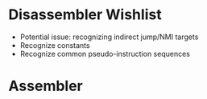# Disassembler Wishlist

* Potential issue: recognizing indirect jump/NMI targets
* Recognize constants
* Recognize common pseudo-instruction sequences

# Assembler